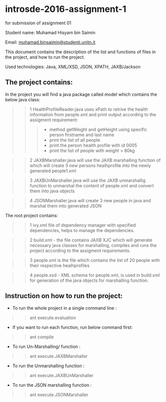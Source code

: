 # introsde-2016-assignment-1
for submission of assignment 01

Student name: Muhamad Hisyam bin Saimin

Email: muhamad.binsaimin@studenti.unitn.it

This document contains the description of the list and functions of files in the project, and how to run the project.

Used technologies: Java, XML/XSD, JSON, XPATH, JAXB/Jackson

## The project contains:

In the project you will find a java package called model which contains the below java class:
>> 1 HealthProfileReader.java uses xPath to retrive the health information from people.xml and print output according to the assigment requirement:
>>> - method  getWeight and getHeight using specific person firstname and last name
>>> - print the list of all people
>>> - print the person health profile with id 0005
>>> - print the list of people with weight > 80kg

>> 2 JAXBMarshaller.java will use the JAXB marshalling function of which will  create 3 new persons healhprofile into the newly generated people1.xml

>> 3 JAXBUnMarshaller.java will use the JAXB unmarshallig function to unmarshal the content of people.xml and convert them into java objects

>> 4 JSONMarshaller.java  will create 3 new people in java and marshal them into generated JSON

The root project contains:
>>1 ivy.xml file of dependency manager with specified dependencies, helps to manage the dependencies.

>>2 build.xml - the file contains JAXB XJC which will generate necessary java classes for marshalling, compiles and runs the project according to the assigment requirements.

>>3 people.xml is the file which contains the list of 20 people with their respective healhprofiles

>>4 people.xsd - XML schema for people.xml, is used in build.xml for generation of the java objects for marshalling function.

## Instruction on how to run the project:

*  To run the whole project in a single command line :  

>> ant execute.evaluation

*  If you want to run each function, run below command first: 

>> ant compile 

*  To  run Un-Marshalling/ function : 

>> ant execute.JAXBMarshaller 

*  To run the  Unmarshalling function : 

>> ant execute.JAXBUnMarshaller 

* To run the  JSON marshalling  function : 

>>  ant execute.JSONMarshaller 
